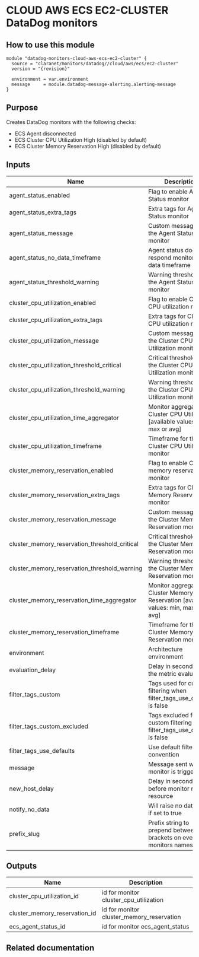 # CLOUD AWS ECS EC2-CLUSTER DataDog monitors

## How to use this module

```
module "datadog-monitors-cloud-aws-ecs-ec2-cluster" {
  source = "claranet/monitors/datadog//cloud/aws/ecs/ec2-cluster"
  version = "{revision}"

  environment = var.environment
  message     = module.datadog-message-alerting.alerting-message
}

```

## Purpose

Creates DataDog monitors with the following checks:

- ECS Agent disconnected
- ECS Cluster CPU Utilization High (disabled by default)
- ECS Cluster Memory Reservation High (disabled by default)

## Inputs

| Name | Description | Type | Default | Required |
|------|-------------|:----:|:-----:|:-----:|
| agent\_status\_enabled | Flag to enable Agent Status monitor | string | `"true"` | no |
| agent\_status\_extra\_tags | Extra tags for Agent Status monitor | list(string) | `[]` | no |
| agent\_status\_message | Custom message for the Agent Status monitor | string | `""` | no |
| agent\_status\_no\_data\_timeframe | Agent status does not respond monitor no data timeframe | string | `"10"` | no |
| agent\_status\_threshold\_warning | Warning threshold for the Agent Status monitor | string | `"3"` | no |
| cluster\_cpu\_utilization\_enabled | Flag to enable Cluster CPU utilization monitor | string | `"false"` | no |
| cluster\_cpu\_utilization\_extra\_tags | Extra tags for Cluster CPU utilization monitor | list(string) | `[]` | no |
| cluster\_cpu\_utilization\_message | Custom message for the Cluster CPU Utilization monitor | string | `""` | no |
| cluster\_cpu\_utilization\_threshold\_critical | Critical threshold for the Cluster CPU Utilization monitor | string | `"90"` | no |
| cluster\_cpu\_utilization\_threshold\_warning | Warning threshold for the Cluster CPU Utilization monitor | string | `"85"` | no |
| cluster\_cpu\_utilization\_time\_aggregator | Monitor aggregator for Cluster CPU Utilization [available values: min, max or avg] | string | `"min"` | no |
| cluster\_cpu\_utilization\_timeframe | Timeframe for the Cluster CPU Utilization monitor | string | `"last_5m"` | no |
| cluster\_memory\_reservation\_enabled | Flag to enable Cluster memory reservation monitor | string | `"false"` | no |
| cluster\_memory\_reservation\_extra\_tags | Extra tags for Cluster Memory Reservation monitor | list(string) | `[]` | no |
| cluster\_memory\_reservation\_message | Custom message for the Cluster Memory Reservation monitor | string | `""` | no |
| cluster\_memory\_reservation\_threshold\_critical | Critical threshold for the Cluster Memory Reservation monitor | string | `"90"` | no |
| cluster\_memory\_reservation\_threshold\_warning | Warning threshold for the Cluster Memory Reservation monitor | string | `"85"` | no |
| cluster\_memory\_reservation\_time\_aggregator | Monitor aggregator for Cluster Memory Reservation [available values: min, max or avg] | string | `"min"` | no |
| cluster\_memory\_reservation\_timeframe | Timeframe for the Cluster Memory Reservation monitor | string | `"last_5m"` | no |
| environment | Architecture environment | string | n/a | yes |
| evaluation\_delay | Delay in seconds for the metric evaluation | string | `"900"` | no |
| filter\_tags\_custom | Tags used for custom filtering when filter_tags_use_defaults is false | string | `"*"` | no |
| filter\_tags\_custom\_excluded | Tags excluded for custom filtering when filter_tags_use_defaults is false | string | `""` | no |
| filter\_tags\_use\_defaults | Use default filter tags convention | string | `"true"` | no |
| message | Message sent when a monitor is triggered | string | n/a | yes |
| new\_host\_delay | Delay in seconds before monitor new resource | string | `"300"` | no |
| notify\_no\_data | Will raise no data alert if set to true | string | `"true"` | no |
| prefix\_slug | Prefix string to prepend between brackets on every monitors names | string | `""` | no |

## Outputs

| Name | Description |
|------|-------------|
| cluster\_cpu\_utilization\_id | id for monitor cluster_cpu_utilization |
| cluster\_memory\_reservation\_id | id for monitor cluster_memory_reservation |
| ecs\_agent\_status\_id | id for monitor ecs_agent_status |

## Related documentation

